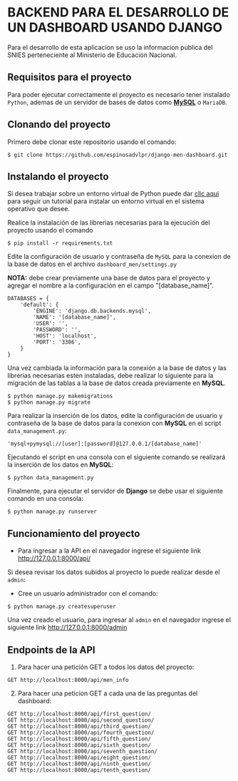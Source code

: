# BACKEND PARA EL DESARROLLO DE UN DASHBOARD USANDO DJANGO

Para el desarrollo de esta aplicacion se uso la informacion publica del SNIES perteneciente
al Ministerio de Educación Nacional.

## Requisitos para el proyecto

Para poder ejecutar correctamente el proyecto es necesario tener instalado `Python`,
ademas de un servidor de bases de datos como **[MySQL](https://dev.mysql.com/downloads/workbench/)** o `MariaDB`.

## Clonando del proyecto

Primero debe clonar este repositorio usando el comando:

```
$ git clone https://github.com/espinosadvlpr/django-men-dashboard.git
```

## Instalando el proyecto

Si desea trabajar sobre un entorno virtual de Python puede dar [clic aqui](https://www.geeksforgeeks.org/creating-python-virtual-environment-windows-linux/)
para seguir un tutorial para instalar un entorno virtual en el sistema operativo que desee.

Realice la instalación de las librerias necesarias para la ejecución del proyecto usando el comando

```
$ pip install -r requirements.txt
```

Edite la configuración de usuario y contraseña de `MySQL` para la conexion de la base de datos en el archivo `dashboard_men/settings.py`

**NOTA:** debe crear previamente una base de datos para el proyecto y agregar el nombre a la configuración en el campo "[database_name]".

```
DATABASES = {
    'default': {
        'ENGINE': 'django.db.backends.mysql',
        'NAME': '[database_name]',
        'USER': '',
        'PASSWORD': '',
        'HOST': 'localhost',
        'PORT': '3306',
    }
}
```

Una vez cambiada la información para la conexión a la base de datos y las librerias necesarias esten instaladas, debe realizar lo siguiente para la migración
de las tablas a la base de datos creada previamente en **MySQL**.

```
$ python manage.py makemigrations
$ python manage.py migrate
```

Para realizar la inserción de los datos, edite la configuración de usuario y contraseña de la base de datos para la conexion con **MySQL**
en el script `data_management.py`:

```
'mysql+pymysql://[user]:[password]@127.0.0.1/[database_name]'
```

Ejecutando el script en una consola con el siguiente comando se realizará la inserción de los datos en **MySQL**:

```
$ python data_management.py
```

Finalmente, para ejecutar el servidor de **Django** se debe usar el siguiente comando en una consola:

```
$ python manage.py runserver
```

## Funcionamiento del proyecto

- Para ingresar a la API en el navegador ingrese el siguiente link <http://127.0.0.1:8000/api/>

Si desea revisar los datos subidos al proyecto lo puede realizar desde el `admin`:

- Cree un usuario administrador con el comando:

```
$ python manage.py createsuperuser
```

Una vez creado el usuario, para ingresar al `admin` en el navegador ingrese el siguiente link <http://127.0.0.1:8000/admin>

## Endpoints de la API

1. Para hacer una petición GET a todos los datos del proyecto:

```
GET http://localhost:8000/api/men_info
```

2. Para hacer una peticion GET a cada una de las preguntas del dashboard:

```
GET http://localhost:8000/api/first_question/
GET http://localhost:8000/api/second_question/
GET http://localhost:8000/api/third_question/
GET http://localhost:8000/api/fourth_question/
GET http://localhost:8000/api/fifth_question/
GET http://localhost:8000/api/sixth_question/
GET http://localhost:8000/api/seventh_question/
GET http://localhost:8000/api/eight_question/
GET http://localhost:8000/api/ninth_question/
GET http://localhost:8000/api/tenth_question/
```
